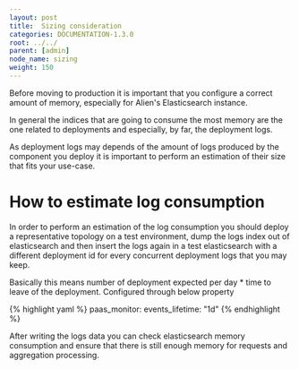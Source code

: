 ```yaml
---
layout: post
title:  Sizing consideration
categories: DOCUMENTATION-1.3.0
root: ../../
parent: [admin]
node_name: sizing
weight: 150
---
```


Before moving to production it is important that you configure a correct amount of memory, especially for Alien's Elasticsearch instance.

In general the indices that are going to consume the most memory are the one related to deployments and especially, by far, the deployment logs.

As deployment logs may depends of the amount of logs produced by the component you deploy it is important to perform an estimation of their size that fits your use-case.

# How to estimate log consumption

In order to perform an estimation of the log consumption you should deploy a representative topology on a test environment, dump the logs index out of elasticsearch and then insert the logs again in a test elasticsearch with a different deployment id for every concurrent deployment logs that you may keep.

Basically this means number of deployment expected per day * time to leave of the deployment. Configured through below property

{% highlight yaml %}
paas_monitor:
  events_lifetime: "1d"
{% endhighlight %}

After writing the logs data you can check elasticsearch memory consumption and ensure that there is still enough memory for requests and aggregation processing.
